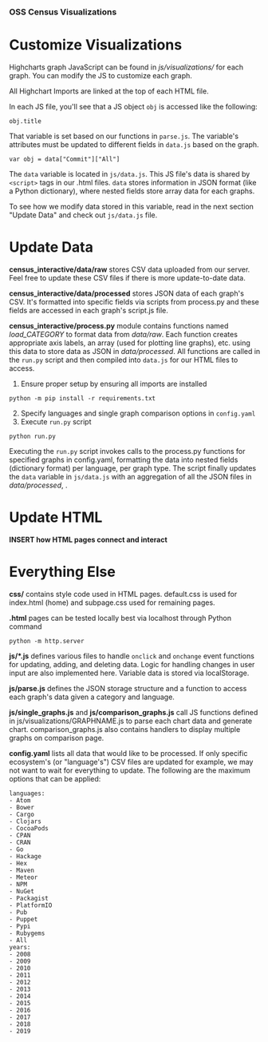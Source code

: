 ### OSS Census Visualizations ###

# Customize Visualizations
Highcharts graph JavaScript can be found in *js/visualizations/* for each graph. You can modify the JS to customize each graph. 

All Highchart Imports are linked at the top of each HTML file. 

In each JS file, you'll see that a JS object `obj` is accessed like the following:
```
obj.title
```
That variable is set based on our functions in `parse.js`. The variable's attributes must be updated to different fields in `data.js` based on the graph.
```
var obj = data["Commit"]["All"]
```
The `data` variable is located in `js/data.js`. This JS file's data is shared by `<script>` tags in our .html files. `data` stores information in JSON format (like a Python dictionary), where nested fields store array data for each graphs. 

To see how we modify data stored in this variable, read in the next section "Update Data" and check out `js/data.js` file.


# Update Data
**census_interactive/data/raw** stores CSV data uploaded from our server. Feel free to update these CSV files if there is more update-to-date data.

**census_interactive/data/processed** stores JSON data of each graph's CSV. It's formatted into specific fields via scripts from process.py and these fields are accessed in each graph's script.js file.

**census_interactive/process.py** module contains functions named *load_CATEGORY* to format data from *data/raw*. Each function creates appropriate axis labels, an array (used for plotting line graphs), etc. using this data to store data as JSON in *data/processed*. All functions are called in the `run.py` script and then compiled into `data.js` for our HTML files to access.

1. Ensure proper setup by ensuring all imports are installed
```
python -m pip install -r requirements.txt
```
2. Specify languages and single graph comparison options in `config.yaml`
3. Execute `run.py` script
```
python run.py
```

Executing the `run.py` script invokes calls to the process.py functions for specified graphs in config.yaml, formatting the data into nested fields (dictionary format) per language, per graph type. The script finally updates the `data` variable in `js/data.js` with an aggregation of all the JSON files in *data/processed*, .

# Update HTML

**INSERT how HTML pages connect and interact**


# Everything Else
**css/** contains style code used in HTML pages. default.css is used for index.html (home) and subpage.css used for remaining pages.

**.html** pages can be tested locally best via localhost through Python command
```
python -m http.server
```
**js/*.js** defines various files to handle `onclick` and `onchange` event functions for updating, adding, and deleting data. Logic for handling changes in user input are also implemented here. Variable data is stored via localStorage.

**js/parse.js** defines the JSON storage structure and a function to access each graph's data given a category and language.

**js/single_graphs.js** and **js/comparison_graphs.js** call JS functions defined in js/visualizations/GRAPHNAME.js to parse each chart data and generate chart. comparison_graphs.js also contains handlers to display multiple graphs on comparison page.

**config.yaml** lists all data that would like to be processed. If only specific ecosystem's (or "language's") CSV files are updated for example, we may not want to wait for everything to update. The following are the maximum options that can be applied:
```
languages:
- Atom
- Bower
- Cargo
- Clojars
- CocoaPods
- CPAN
- CRAN
- Go
- Hackage
- Hex
- Maven
- Meteor
- NPM
- NuGet
- Packagist
- PlatformIO
- Pub
- Puppet
- Pypi
- Rubygems
- All
years:
- 2008
- 2009
- 2010
- 2011
- 2012
- 2013
- 2014
- 2015
- 2016
- 2017
- 2018
- 2019
```

